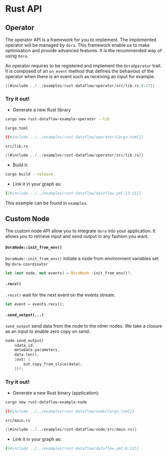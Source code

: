 # Rust API

## Operator 

The operator API is a framework for you to implement. The implemented operator will be managed by `dora`. This framework enable us to make optimisation and provide advanced features. It is the recommended way of using `dora`.

An operator requires to be registered and implement the `DoraOperator` trait. It is composed of an `on_event` method that defines the behaviour of the operator when there is an event such as receiving an input for example.

```rust
{{#include ../../examples/rust-dataflow/operator/src/lib.rs:0:17}}
```

### Try it out!

- Generate a new Rust library

```bash
cargo new rust-dataflow-example-operator --lib
```

`Cargo.toml`
```toml
{{#include ../../examples/rust-dataflow/operator/Cargo.toml}}
```

`src/lib.rs`
```rust
{{#include ../../examples/rust-dataflow/operator/src/lib.rs}}
```

- Build it:
```bash
cargo build --release
```

- Link it in your graph as:
```yaml
{{#include ../../examples/rust-dataflow/dataflow.yml:13:21}}
```

This example can be found in `examples`.

## Custom Node

The custom node API allow you to integrate `dora` into your application. It allows you to retrieve input and send output in any fashion you want. 
#### `DoraNode::init_from_env()`

`DoraNode::init_from_env()` initiate a node from environment variables set by `dora-coordinator` 

```rust
let (mut node, mut events) = DoraNode::init_from_env()?;
```

#### `.recv()`

`.recv()` wait for the next event on the events stream.

```rust
let event = events.recv();
```

#### `.send_output(...)`

`send_output` send data from the node to the other nodes.
We take a closure as an input to enable zero copy on send.

```rust
node.send_output(
    &data_id, 
    metadata.parameters,
    data.len(),
    |out| {
        out.copy_from_slice(data);
    })?;
```

### Try it out!

- Generate a new Rust binary (application):

```bash
cargo new rust-dataflow-example-node
```

```toml
{{#include ../../examples/rust-dataflow/node/Cargo.toml}}
```

`src/main.rs`
```rust
{{#include ../../examples/rust-dataflow/node/src/main.rs}}
```

- Link it in your graph as:
```yaml
{{#include ../../examples/rust-dataflow/dataflow.yml:6:12}}
```
